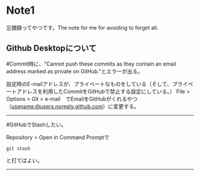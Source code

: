 # Note1
忘備録ってやつです。The note for me for avoiding to forget all.

## Github Desktopについて
#Commit時に、"Cannot push these commits as they contain an email address marked as private on GitHub."とエラーが出る。

設定時のE-mailアドレスが、プライベートなものをしている（そして、プライベートアドレスを利用したCommitをGitHubで禁止する設定にしている。）
File > Options > Git > e-mail　でEmailをGitHubがくれるやつ（usename.@users.noreply.github.com）に変更する。

<hr>
#GitHubでStashしたい。

Repository > Open in Command Promptで　
```console
git stash
```
と打てばよい。
<hr>


